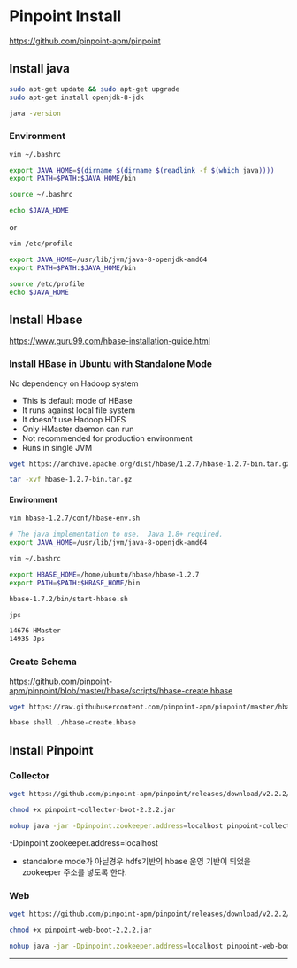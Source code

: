
# Pinpoint Install

https://github.com/pinpoint-apm/pinpoint

## Install java

```bash
sudo apt-get update && sudo apt-get upgrade
sudo apt-get install openjdk-8-jdk

java -version
```

### Environment

```bash
vim ~/.bashrc

export JAVA_HOME=$(dirname $(dirname $(readlink -f $(which java))))
export PATH=$PATH:$JAVA_HOME/bin

source ~/.bashrc

echo $JAVA_HOME
```

or

```bash
vim /etc/profile

export JAVA_HOME=/usr/lib/jvm/java-8-openjdk-amd64
export PATH=$PATH:$JAVA_HOME/bin

source /etc/profile
echo $JAVA_HOME
```

## Install Hbase
https://www.guru99.com/hbase-installation-guide.html

### Install HBase in Ubuntu with Standalone Mode
No dependency on Hadoop system

- This is default mode of HBase
- It runs against local file system
- It doesn’t use Hadoop HDFS
- Only HMaster daemon can run
- Not recommended for production environment
- Runs in single JVM

```bash
wget https://archive.apache.org/dist/hbase/1.2.7/hbase-1.2.7-bin.tar.gz

tar -xvf hbase-1.2.7-bin.tar.gz
```

#### Environment

```bash
vim hbase-1.2.7/conf/hbase-env.sh

# The java implementation to use.  Java 1.8+ required.
export JAVA_HOME=/usr/lib/jvm/java-8-openjdk-amd64
```

```bash
vim ~/.bashrc

export HBASE_HOME=/home/ubuntu/hbase/hbase-1.2.7
export PATH=$PATH:$HBASE_HOME/bin
```

```bash
hbase-1.7.2/bin/start-hbase.sh

jps

14676 HMaster
14935 Jps
```

### Create Schema

https://github.com/pinpoint-apm/pinpoint/blob/master/hbase/scripts/hbase-create.hbase

```bash
wget https://raw.githubusercontent.com/pinpoint-apm/pinpoint/master/hbase/scripts/hbase-create.hbase

hbase shell ./hbase-create.hbase
```

## Install Pinpoint 

### Collector

```bash
wget https://github.com/pinpoint-apm/pinpoint/releases/download/v2.2.2/pinpoint-collector-boot-2.2.2.jar

chmod +x pinpoint-collector-boot-2.2.2.jar

nohup java -jar -Dpinpoint.zookeeper.address=localhost pinpoint-collector-boot-2.2.2.jar > /dev/null 2>&1 &
```

-Dpinpoint.zookeeper.address=localhost
- standalone mode가 아닐경우 hdfs기반의 hbase 운영 기반이 되었을 zookeeper 주소를 넣도록 한다.

### Web

```bash
wget https://github.com/pinpoint-apm/pinpoint/releases/download/v2.2.2/pinpoint-web-boot-2.2.2.jar

chmod +x pinpoint-web-boot-2.2.2.jar

nohup java -jar -Dpinpoint.zookeeper.address=localhost pinpoint-web-boot-2.2.2.jar >/dev/null 2>&1 &
```

---

